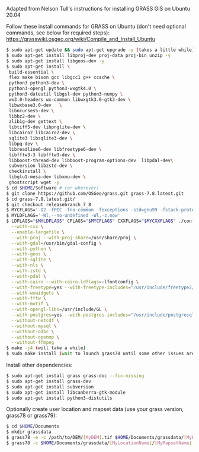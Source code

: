 Adapted from Nelson Tull's instructions for installing GRASS GIS on Ubuntu 20.04

Follow these install commands for GRASS on Ubuntu (don't need optional commands, see below for required steps): https://grasswiki.osgeo.org/wiki/Compile_and_Install_Ubuntu

```sh
$ sudo apt-get update && sudo apt-get upgrade -y (takes a little while)
$ sudo apt-get install libproj-dev proj-data proj-bin unzip -y
$ sudo apt-get install libgeos-dev -y
$ sudo apt-get install \
 build-essential \
 flex make bison gcc libgcc1 g++ ccache \
 python3 python3-dev \
 python3-opengl python3-wxgtk4.0 \
 python3-dateutil libgsl-dev python3-numpy \
 wx3.0-headers wx-common libwxgtk3.0-gtk3-dev \
 libwxbase3.0-dev   \
 libncurses5-dev \
 libbz2-dev \
 zlib1g-dev gettext \
 libtiff5-dev libpnglite-dev \
 libcairo2 libcairo2-dev \
 sqlite3 libsqlite3-dev \
 libpq-dev \
 libreadline6-dev libfreetype6-dev \
 libfftw3-3 libfftw3-dev \
 libboost-thread-dev libboost-program-options-dev  libpdal-dev\
 subversion libzstd-dev \
 checkinstall \
 libglu1-mesa-dev libxmu-dev \
 ghostscript wget -y
$ cd $HOME/Software # (or wherever)
$ git clone https://github.com/OSGeo/grass.git grass-7.8.latest.git
$ cd grass-7.8.latest.git/
$ git checkout releasebranch_7_8
$ MYCFLAGS='-O2 -fPIC -fno-common -fexceptions -std=gnu99 -fstack-protector -m64'
$ MYLDFLAGS='-Wl,--no-undefined -Wl,-z,now'
$ LDFLAGS="$MYLDFLAGS" CFLAGS="$MYCFLAGS" CXXFLAGS="$MYCXXFLAGS" ./configure \
  --with-cxx \
  --enable-largefile \
  --with-proj --with-proj-share=/usr/share/proj \
  --with-gdal=/usr/bin/gdal-config \
  --with-python \
  --with-geos \
  --with-sqlite \
  --with-nls \
  --with-zstd \
  --with-pdal \
  --with-cairo --with-cairo-ldflags=-lfontconfig \
  --with-freetype=yes --with-freetype-includes="/usr/include/freetype2/" \
  --with-wxwidgets \
  --with-fftw \
  --with-motif \
  --with-opengl-libs=/usr/include/GL \
  --with-postgres=yes --with-postgres-includes="/usr/include/postgresql" \
  --without-netcdf \
  --without-mysql \
  --without-odbc \
  --without-openmp \
  --without-ffmpeg
$ make -j4 (will take a while)
$ sudo make install (wait to launch grass78 until some other issues are addressed)
```

Install other dependencies:

```sh
$ sudo apt-get install grass grass-doc --fix-missing
$ sudo apt-get install grass-dev
$ sudo apt-get install subversion
$ sudo apt-get install libcanberra-gtk-module
$ sudo apt-get install python3-distutils
```

Optionally create user location and mapset data (use your grass version, grass78 or grass79):

```sh
$ cd $HOME/Documents
$ mkdir grassdata
$ grass78 -e -c /path/to/DEM/[MyDEM].tif $HOME/Documents/grassdata/[MyLocationName]
$ grass78 -c $HOME/Documents/grassdata/[MyLocationName]/[MyMapsetName]
```
